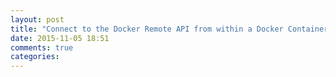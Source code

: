 ```yaml
---
layout: post
title: "Connect to the Docker Remote API from within a Docker Container"
date: 2015-11-05 18:51
comments: true
categories: 
---
```

